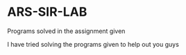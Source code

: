 # ARS-SIR-LAB
Programs solved in the assignment given

I have tried solving the programs given to help out you guys
